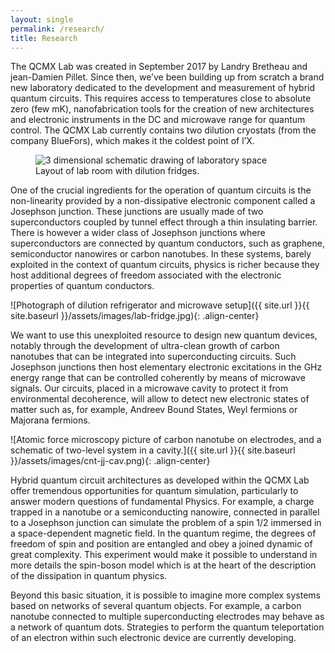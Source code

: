 ```yaml
---
layout: single
permalink: /research/
title: Research
---
```


The QCMX Lab was created in September 2017 by Landry Bretheau and jean-Damien Pillet. Since then, we’ve been building up from scratch a brand new laboratory dedicated to the development and measurement of hybrid quantum circuits. This requires access to temperatures close to absolute zero (few mK), nanofabrication tools for the creation of new architectures and electronic instruments in the DC and microwave range for quantum control. The QCMX Lab currently contains two dilution cryostats (from the company BlueFors), which makes it the coldest point of l’X.

<figure>
  <img src="{{ site.url }}{{ site.baseurl }}/assets/images/lab-design.png" alt="3 dimensional schematic drawing of laboratory space">
  <figcaption>Layout of lab room with dilution fridges.</figcaption>
</figure>

One of the crucial ingredients for the operation of quantum circuits is the non-linearity provided by a non-dissipative electronic component called a Josephson junction. These junctions are usually made of two superconductors coupled by tunnel effect through a thin insulating barrier. There is however a wider class of Josephson junctions where superconductors are connected by quantum conductors, such as graphene, semiconductor nanowires or carbon nanotubes. In these systems, barely exploited in the context of quantum circuits, physics is richer because they host additional degrees of freedom associated with the electronic properties of quantum conductors.

![Photograph of dilution refrigerator and microwave setup]({{ site.url }}{{ site.baseurl }}/assets/images/lab-fridge.jpg){: .align-center}

We want to use this unexploited resource to design new quantum devices, notably through the development of ultra-clean growth of carbon nanotubes that can be integrated into superconducting circuits. Such Josephson junctions then host elementary electronic excitations in the GHz energy range that can be controlled coherently by means of microwave signals. Our circuits, placed in a microwave cavity to protect it from environmental decoherence, will allow to detect new electronic states of matter such as, for example, Andreev Bound States, Weyl fermions or Majorana fermions.

![Atomic force microscopy picture of carbon nanotube on electrodes, and a schematic of two-level system in a cavity.]({{ site.url }}{{ site.baseurl }}/assets/images/cnt-jj-cav.png){: .align-center}

Hybrid quantum circuit architectures as developed within the QCMX Lab offer tremendous opportunities for quantum simulation, particularly to answer modern questions of fundamental Physics. For example, a charge trapped in a nanotube or a semiconducting nanowire, connected in parallel to a Josephson junction can simulate the problem of a spin 1/2 immersed in a space-dependent magnetic field. In the quantum regime, the degrees of freedom of spin and position are entangled and obey a joined dynamic of great complexity. This experiment would make it possible to understand in more details the spin-boson model which is at the heart of the description of the dissipation in quantum physics.

Beyond this basic situation, it is possible to imagine more complex systems based on networks of several quantum objects. For example, a carbon nanotube connected to multiple superconducting electrodes may behave as a network of quantum dots. Strategies to perform the quantum teleportation of an electron within such electronic device are currently developing.
